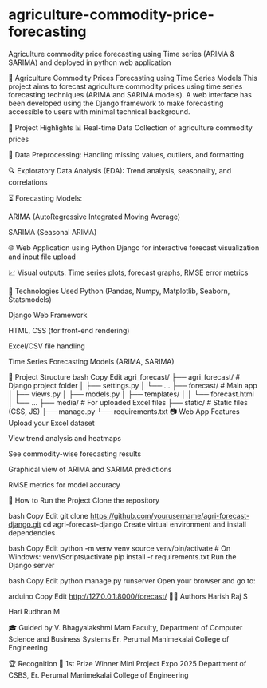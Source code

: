 # agriculture-commodity-price-forecasting
Agriculture commodity price forecasting using Time series (ARIMA &amp; SARIMA) and deployed in python web application 

🌾 Agriculture Commodity Prices Forecasting using Time Series Models
This project aims to forecast agriculture commodity prices using time series forecasting techniques (ARIMA and SARIMA models). A web interface has been developed using the Django framework to make forecasting accessible to users with minimal technical background.

🚀 Project Highlights
📊 Real-time Data Collection of agriculture commodity prices

🧹 Data Preprocessing: Handling missing values, outliers, and formatting

🔍 Exploratory Data Analysis (EDA): Trend analysis, seasonality, and correlations

⏳ Forecasting Models:

ARIMA (AutoRegressive Integrated Moving Average)

SARIMA (Seasonal ARIMA)

🌐 Web Application using Python Django for interactive forecast visualization and input file upload

📈 Visual outputs: Time series plots, forecast graphs, RMSE error metrics

🧠 Technologies Used
Python (Pandas, Numpy, Matplotlib, Seaborn, Statsmodels)

Django Web Framework

HTML, CSS (for front-end rendering)

Excel/CSV file handling

Time Series Forecasting Models (ARIMA, SARIMA)

📁 Project Structure
bash
Copy
Edit
agri_forecast/
├── agri_forecast/        # Django project folder
│   ├── settings.py
│   └── ...
├── forecast/             # Main app
│   ├── views.py
│   ├── models.py
│   ├── templates/
│   │   └── forecast.html
│   └── ...
├── media/                # For uploaded Excel files
├── static/               # Static files (CSS, JS)
├── manage.py
└── requirements.txt
📷 Web App Features
Upload your Excel dataset

View trend analysis and heatmaps

See commodity-wise forecasting results

Graphical view of ARIMA and SARIMA predictions

RMSE metrics for model accuracy

🧪 How to Run the Project
Clone the repository

bash
Copy
Edit
git clone https://github.com/yourusername/agri-forecast-django.git
cd agri-forecast-django
Create virtual environment and install dependencies

bash
Copy
Edit
python -m venv venv
source venv/bin/activate  # On Windows: venv\Scripts\activate
pip install -r requirements.txt
Run the Django server

bash
Copy
Edit
python manage.py runserver
Open your browser and go to:

arduino
Copy
Edit
http://127.0.0.1:8000/forecast/
👨‍💻 Authors
Harish Raj S

Hari Rudhran M

🎓 Guided by
V. Bhagyalakshmi Mam
Faculty, Department of Computer Science and Business Systems
Er. Perumal Manimekalai College of Engineering

🏆 Recognition
🥇 1st Prize Winner
Mini Project Expo 2025
Department of CSBS, Er. Perumal Manimekalai College of Engineering
